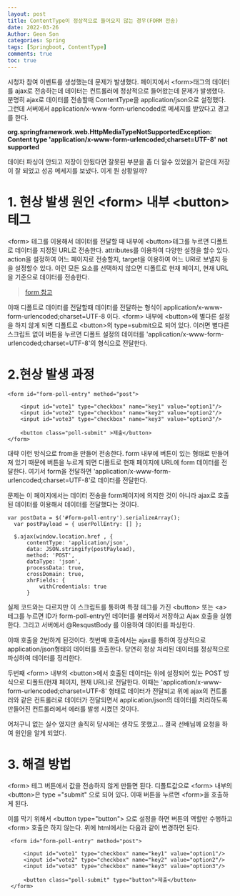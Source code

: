```yaml
---
layout: post
title: ContentType이 정상적으로 들어오지 않는 경우(FORM 전송)
date: 2022-03-26
Author: Geon Son
categories: Spring
tags: [Springboot, ContentType]
comments: true
toc: true    
---
```


시청자 참여 이벤트를 생성했는데 문제가 발생했다. 페이지에서 &#60;form&#62;태그의 데이터를 ajax로 전송하는데
데이터는 컨트롤러에 정상적으로 들어왔는데 문제가 발생했다. 분명히 ajax로 데이터를 전송할때 ContentType을 application/json으로 설정했다.
그런데 서버에서 application/x-www-form-urlencoded로 메세지를 받았다고 경고를 한다.

**org.springframework.web.HttpMediaTypeNotSupportedException: Content type 'application/x-www-form-urlencoded;charset=UTF-8' not supported**

데이터 파싱이 안되고 저장이 안됬다면 잘못된 부분을 좀 더 알수 있었을거 같은데 저장이 잘 되었고 성공 메세지를 보냈다. 이게 뭔 상황일까?

# 1. 현상 발생 원인 &#60;form&#62; 내부 &#60;button&#62; 테그
&#60;form&#62; 테그를 이용해서 데이터를 전달할 때 내부에 &#60;button&#62;테그를 누르면 디폴트로 데이터를 지정된 URL로 전송한다.
attributes를 이용하여 다양한 설정을 할수 있다. action을 설정하여 어느 페이지로 전송할지, target을 이용하여 어느 URl로 보낼지 등을 설정할수 있다.
이런 모든 요소를 선택하지 않으면 디폴트로 현재 페이지, 현재 URL을 기준으로 데이터를 전송한다.

> [form 참고](https://velog.io/@ye050425/html-form-%EC%A0%95%EB%A6%AC)

이때 디폴트로 데이터를 전달할때 데이터를 전달하는 형식이 application/x-www-form-urlencoded;charset=UTF-8 이다.
&#60;form&#62; 내부에 &#60;button&#62;에 별다른 설정을 하지 않게 되면 디폴트로 &#60;button&#62;의 type=submit으로 되어 있다.
이러면 별다른 스크립트 없이 버튼을 누르면 디폴트 설정의 데이터를 'application/x-www-form-urlencoded;charset=UTF-8'의 형식으로 전달한다.

# 2.현상 발생 과정

~~~
<form id="form-poll-entry" method="post">

    <input id="vote1" type="checkbox" name="key1" value="option1"/>
    <input id="vote2" type="checkbox" name="key2" value="option2"/>
    <input id="vote3" type="checkbox" name="key3" value="option3"/>

    <button class="poll-submit" >제출</button>
</form>
~~~

 대략 이런 방식으로 from을 만들어 전송한다. form 내부에 버튼이 있는 형태로 만들어져 있기 때문에
 버튼을 누르게 되면 디폴트로 현재 페이지에 URL에 form 데이터를 전달한다.
 여기서 form을 전달하면 'application/x-www-form-urlencoded;charset=UTF-8'로 데이터를 전달한다.

 문제는 이 페이지에서는 데이터 전송을 form페이지에 의지한 것이 아니라 ajax로 호출 된 데이터를 이용해서 데이터를 전달했다는 것이다.

~~~
var postData = $('#form-poll-entry').serializeArray();
  var postPayload = { userPollEntry: [] };

  $.ajax(window.location.href , {
      contentType: 'application/json',
      data: JSON.stringify(postPayload),
      method: 'POST',
      dataType: 'json',
      processData: true,
      crossDomain: true,
      xhrFields: {
          withCredentials: true
      }
~~~

 실제 코드와는 다르지만 이 스크립트를 통하여 특정 테그를 가진 &#60;button&#62; 또는 &#60;a&#62; 테그를 누르면
 ID가 form-poll-entry인 데이터를 불러와서 저장하고 Ajax 호출을 실행한다.
 그리고 서버에서 &#64;ResqustBody 를 이용하여 데이터를 파싱한다.

 이때 호출을 2번하게 된것이다. 첫번째 호출에서는 ajax를 통하여 정상적으로 application/json형태의 데이터를 호출한다.
 당연히 정상 처리된 데이터를 정상적으로 파싱하여 데이터를 정리한다.

 두번째 &#60;form&#62; 내부의 &#60;button&#62;에서 호출된 데이터는 위에 설정되어 있는 POST 방식으로 디폴트(현재 페이지, 현재 URL)로 전달한다.
 이때는 'application/x-www-form-urlencoded;charset=UTF-8' 형태로 데이터가 전달되고
 위에 ajax의 컨트롤러와 같은 컨트롤러로 데이터가 전달되면서 application/json의 데이터를 처리하도록 만들어진 컨트롤러에서
 에러를 발생 시켰던 것이다.

 어처구니 없는 실수 였지만 솔직히 당시에는 생각도 못했고... 결국 선배님께 요청을 하여 원인을 알게 되었다.

# 3. 해결 방법

 &#60;form&#62; 테그 버튼에서 값을 전송하지 않게 만들면 된다.
 디폴트값으로  &#60;form&#62; 내부의 &#60;button&#62;은 type ="submit" 으로 되어 있다.
 이때 버튼을 누르면 &#60;form&#62;을 호출하게 된다.

 이를 막기 위해서 &#60;button type="button"&#62; 으로 설정을 하면 버튼의 역할만 수행하고
 &#60;form&#62; 호출은 하지 않는다. 위에 html에서는 다음과 같이 변경하면 된다.

~~~
 <form id="form-poll-entry" method="post">

     <input id="vote1" type="checkbox" name="key1" value="option1"/>
     <input id="vote2" type="checkbox" name="key2" value="option2"/>
     <input id="vote3" type="checkbox" name="key3" value="option3"/>

     <button class="poll-submit" type="button">제출</button>
 </form>
~~~
